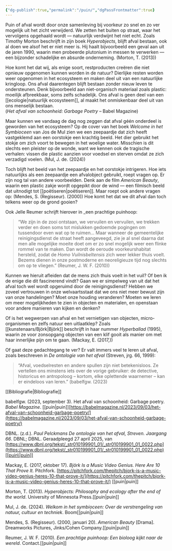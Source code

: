 ```yaml
---
{"dg-publish":true,"permalink":"/puin/","dgPassFrontmatter":true}
---
```


Puin of afval wordt door onze samenleving bij voorkeur zo snel en zo ver mogelijk uit het zicht verwijderd. We zetten het buiten op straat, waar het vervolgens opgehaald wordt — natuurlijk verdwijnt het niet echt. Zoals Timothy Morton beschrijft in zijn boek _Hyperobjects_, blijft afval bestaan, ook al doen we alsof het er niet meer is. Hij haalt bijvoorbeeld een geval aan uit de jaren 1990, waarin men probeerde plutonium in messen te verwerken — een bijzonder schadelijke en absurde onderneming. (Morton, T. (2013))

Hoe komt het dat wij, als enige soort, restproducten creëren die niet opnieuw opgenomen kunnen worden in de natuur? Dierlijke resten worden weer opgenomen in het ecosysteem en maken deel uit van een natuurlijke kringloop. Ons afval daarentegen blijft bestaan zonder nieuw leven te ondersteunen. Denk bijvoorbeeld aan niet-organisch materiaal zoals plastic: moeilijk afbreekbaar, soms zelfs schadelijk. Ons afval is geen deel van een [[ecologie\|natuurlijk ecosysteem]], al maakt het onmiskenbaar deel uit van ons menselijk bestaan.  
(_Het afval van schoonheid: Garbage Poetry_ – Babel Magazine)

Maar kunnen we vandaag de dag nog zeggen dat afval géén onderdeel is geworden van het ecosysteem? Op de cover van het boek _Welcome in het Symbioceen_ van Jos de Mul zien we een zeepaardje dat zich heeft vastgeklemd aan een oorstokje een krachtig beeld. Het dier gebruikt het stokje om zich voort te bewegen in het woelige water. Misschien is dit slechts een pleister op de wonde, want we kennen ook de tragische verhalen: vissen die plastic aanzien voor voedsel en sterven omdat ze zich verzadigd voelen. (Mul, J. de. (2024))

Toch blijft het beeld van het zeepaardje en het oorstokje intrigeren. Hoe iets natuurlijks als een zeepaardje een afvalobject gebruikt, roept vragen op. Er zijn nog tal van andere voorbeelden. Denk aan de film _American Beauty_, waarin een plastic zakje wordt opgepikt door de wind — een filmisch beeld dat uitnodigt tot [[poëtiseren\|poëtiseren]]. Maar roept ook andere vragen op:
(Mendes, S. (Regisseur). (2000))
Hoe komt het dat we dit afval dan toch telkens weer op de grond gooien?

Ook Jelle Reumer schrijft hierover in _een prachtige puinhoop:

> “We zijn in de zooi ontstaan, we vervuilen en vervuilen, we trekken verder en doen soms tot mislukken gedoemde pogingen om tussendoor even wat op te ruimen… Maar wanneer de gemeentelijke reinigingsdienst de straat heeft aangeveegd, zie je al snel daarna dat men alle mogelijke moeite doet om er zo snel mogelijk weer een flinke rommel van te maken. Dan wordt de oeroude voorkeurshabitat hersteld, zodat de _Homo Vuilnisbeltensis_ zich weer lekker thuis voelt. Bezems dienen in onze postmoderne en neoreligieuze tijd nog slechts om op te vliegen.”
(Reumer, J. W. F. (2010))

Kunnen we hieruit afleiden dat de mens zich thuis voelt in het vuil? Of ben ik de enige die dit fascinerend vindt? Gaan we er simpelweg van uit dat het afval toch wel wordt opgeruimd door de reinigingsdienst? Hebben we zoveel vertrouwen in onze welvaartsstaat dat we ons niet meer bewust zijn van onze handelingen? Moet onze houding veranderen? Moeten we leren om meer mogelijkheden te zien in objecten en materialen, en openstaan voor andere manieren van kijken en denken?

Of is het wegwerpen van afval en het vernietigen van objecten, micro-organismen en zelfs natuur een uitlaatklep? Zoals  [[kunstenaars/Björk\|Björk]] beschrijft in haar nummer _Hyperballad_ (1995), waarin ze voor zonsopgang objecten van een klif gooit als manier om met haar innerlijke pijn om te gaan. (Mackay, E. (2017,))

Of gaat deze gedachtegang te ver? Er valt immers veel te leren uit afval, zoals beschreven in _De ontologie van het afval_ (Streven, jrg. 66, 1999):

> “Afval, voedselresten en andere spullen zijn niet betekenisloos. Ze vertellen ons minstens iets over de vorige gebruiker: de detective, historicus en antropoloog – kortom, elke oplettende waarnemer – kan er eindeloos van leren.” 
(babelfgw. (2023)


[[Bibliografie\|Bibliografie]]

babelfgw. (2023, september 3). Het afval van schoonheid: Garbage poetry. _Babel Magazine_.  [[puin\|puin]][https://babelmagazine.nl/2023/09/03/het-afval-van-schoonheid-garbage-poetry/](https://babelmagazine.nl/2023/09/03/het-afval-van-schoonheid-garbage-poetry/)

DBNL. (z.d.). _Paul Pelckmans De ontologie van het afval, Streven. Jaargang 66_. DBNL; DBNL. Geraadpleegd 27 april 2025, van [https://www.dbnl.org/tekst/_str010199901_01/_str010199901_01_0022.php](https://www.dbnl.org/tekst/_str010199901_01/_str010199901_01_0022.php)[[puin\|puin]]

Mackay, E. (2017, oktober 17). _Björk Is a Music Video Genius. Here Are 10 That Prove It._ Pitchfork. [https://pitchfork.com/thepitch/bjork-is-a-music-video-genius-heres-10-that-prove-it/](https://pitchfork.com/thepitch/bjork-is-a-music-video-genius-heres-10-that-prove-it/) [[puin\|puin]]

Morton, T. (2013). _Hyperobjects: Philosophy and ecology after the end of the world_. University of Minnesota Press.[[puin\|puin]]

Mul, J. de. (2024). _Welkom in het symbioceen: Over de verstrengeling van natuur, cultuur en techniek_. Boom[[puin\|puin]]


Mendes, S. (Regisseur). (2000, januari 20). _American Beauty_ [Drama]. Dreamworks Pictures, Jinks/Cohen Company.[[puin\|puin]]

Reumer, J. W. F. (2010). _Een prachtige puinhoop: Een bioloog kijkt naar de wereld_. Contact.[[puin\|puin]]

